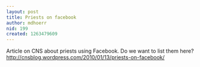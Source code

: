 ```yaml
---
layout: post
title: Priests on facebook
author: mdhoerr
nid: 199
created: 1263479609
---
```

Article on CNS about priests using Facebook. Do we want to list them here?
http://cnsblog.wordpress.com/2010/01/13/priests-on-facebook/
